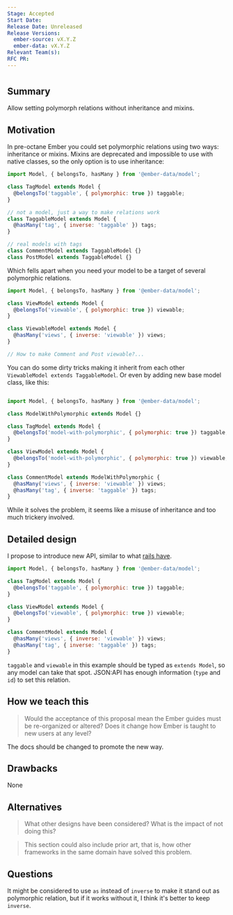 ```yaml
---
Stage: Accepted
Start Date: 
Release Date: Unreleased
Release Versions:
  ember-source: vX.Y.Z
  ember-data: vX.Y.Z
Relevant Team(s): 
RFC PR: 
---
```


<!--- 
Directions for above: 

Stage: Leave as is
Start Date: 2022-02-11
Release Date: Leave as is
Release Versions: Leave as is
Relevant Team(s): Ember Data
RFC PR: Fill this in with the URL for the Proposal RFC PR
-->

# <RFC title>

## Summary

Allow setting polymorph relations without inheritance and mixins.

## Motivation

In pre-octane Ember you could set polymorphic relations using two ways: inheritance or mixins. Mixins are deprecated and impossible to use with native classes, so the only option is to use inheritance:

```js
import Model, { belongsTo, hasMany } from '@ember-data/model';

class TagModel extends Model {
  @belongsTo('taggable', { polymorphic: true }) taggable;
}

// not a model, just a way to make relations work
class TaggableModel extends Model {
  @hasMany('tag', { inverse: 'taggable' }) tags;
}

// real models with tags
class CommentModel extends TaggableModel {}
class PostModel extends TaggableModel {}
```

Which fells apart when you need your model to be a target of several polymorphic relations.

```js
import Model, { belongsTo, hasMany } from '@ember-data/model';

class ViewModel extends Model {
  @belongsTo('viewable', { polymorphic: true }) viewable;
}

class ViewableModel extends Model {
  @hasMany('views', { inverse: 'viewable' }) views;
}

// How to make Comment and Post viewable?...
```

You can do some dirty tricks making it inherit from each other  `ViewableModel extends TaggableModel`. Or even by adding new base model class, like this:

```js

import Model, { belongsTo, hasMany } from '@ember-data/model';

class ModelWithPolymorphic extends Model {}

class TagModel extends Model {
  @belongsTo('model-with-polymorphic', { polymorphic: true }) taggable;
}

class ViewModel extends Model {
  @belongsTo('model-with-polymorphic', { polymorphic: true }) viewable;
}

class CommentModel extends ModelWithPolymorphic {
  @hasMany('views', { inverse: 'viewable' }) views;
  @hasMany('tag', { inverse: 'taggable' }) tags;
}

```

While it solves the problem, it seems like a misuse of inheritance and too much trickery involved.

## Detailed design

I propose to introduce new API, similar to what [rails have](https://guides.rubyonrails.org/association_basics.html#polymorphic-associations).

```js
import Model, { belongsTo, hasMany } from '@ember-data/model';

class TagModel extends Model {
  @belongsTo('taggable', { polymorphic: true }) taggable;
}

class ViewModel extends Model {
  @belongsTo('viewable', { polymorphic: true }) viewable;
}

class CommentModel extends Model {
  @hasMany('views', { inverse: 'viewable' }) views;
  @hasMany('tag', { inverse: 'taggable' }) tags;
}
```

`taggable` and `viewable` in this example should be typed as `extends Model`, so any model can take that spot. 
JSON:API has enough information (`type` and `id`) to set this relation.

## How we teach this

> Would the acceptance of this proposal mean the Ember guides must be
re-organized or altered? Does it change how Ember is taught to new users
at any level?

The docs should be changed to promote the new way.

## Drawbacks

None

## Alternatives

> What other designs have been considered? What is the impact of not doing this?

> This section could also include prior art, that is, how other frameworks in the same domain have solved this problem.

## Questions

It might be considered to use `as` instead of `inverse` to make it stand out as polymorphic relation, but if it works without it, I think it's better to keep `inverse`.
